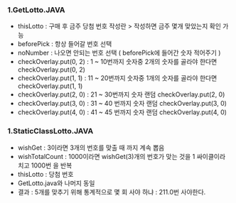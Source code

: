 ### 1.GetLotto.JAVA
- thisLotto : 구매 후 금주 당첨 번호 작성란 > 작성하면  금주 몇개 맞았는지 확인 가능
- beforePick : 항상 들어갈 번호 선택
- noNumber : 나오면 안되는 번호 선택 ( beforePick에 들어간 숫자 적어주기 )
- checkOverlay.put(0, 2) : 1 ~ 10번까지 숫자중 2개의 숫자를 골라야 한다면 checkOverlay.put(0, 2)
- checkOverlay.put(1, 1) : 11 ~ 20번까지 숫자중 1개의 숫자를 골라야 한다면 checkOverlay.put(1, 1)
- checkOverlay.put(2, 0) : 21 ~ 30번까지 숫자 랜덤 checkOverlay.put(2, 0)
- checkOverlay.put(3, 0) : 31 ~ 40 번까지 숫자 랜덤 checkOverlay.put(3, 0)
- checkOverlay.put(4, 0) : 41 ~ 45 번까지 숫자 랜덤 checkOverlay.put(4, 0)

### 1.StaticClassLotto.JAVA
- wishGet : 3이라면 3개의 번호를 맞출 때 까지 계속 뽑음 
- wishTotalCount : 1000이라면 wishGet(3)개의 번호가 맞는 것을  1 싸이클이라 치고 1000번 을 반복
- thisLotto : 당첨 번호 
- GetLotto.java와 나머지 동일 
- 결과 
: 5개를 맞추기 위해 통계적으로 몇 회 사야 하냐 : 211.0번 사야한다.
